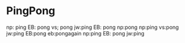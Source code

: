 # PingPong
np: ping
EB: pong
vs; pong
jw:ping
EB: pong
np:pong
np:ping
vs:pong
jw:ping
EB:pong
eb:pongagain
np:ping
EB: pong
jw:ping

